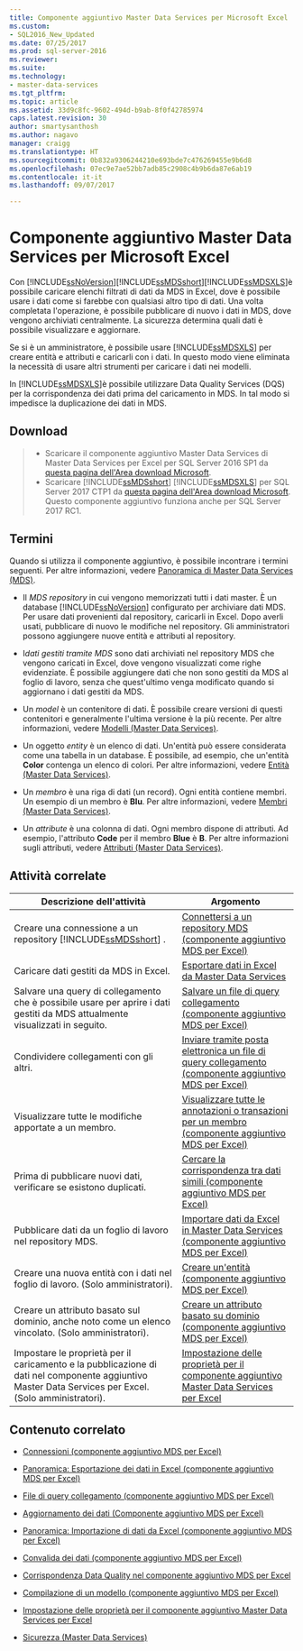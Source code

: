 ```yaml
---
title: Componente aggiuntivo Master Data Services per Microsoft Excel | Microsoft Docs
ms.custom:
- SQL2016_New_Updated
ms.date: 07/25/2017
ms.prod: sql-server-2016
ms.reviewer: 
ms.suite: 
ms.technology:
- master-data-services
ms.tgt_pltfrm: 
ms.topic: article
ms.assetid: 33d9c8fc-9602-494d-b9ab-8f0f42785974
caps.latest.revision: 30
author: smartysanthosh
ms.author: nagavo
manager: craigg
ms.translationtype: HT
ms.sourcegitcommit: 0b832a9306244210e693bde7c476269455e9b6d8
ms.openlocfilehash: 07ec9e7ae52bb7adb85c2908c4b9b6da87e6ab19
ms.contentlocale: it-it
ms.lasthandoff: 09/07/2017

---
```

# <a name="master-data-services-add-in-for-microsoft-excel"></a>Componente aggiuntivo Master Data Services per Microsoft Excel
  Con [!INCLUDE[ssNoVersion](../../includes/ssnoversion-md.md)][!INCLUDE[ssMDSshort](../../includes/ssmdsshort-md.md)][!INCLUDE[ssMDSXLS](../../includes/ssmdsxls-md.md)]è possibile caricare elenchi filtrati di dati da MDS in Excel, dove è possibile usare i dati come si farebbe con qualsiasi altro tipo di dati. Una volta completata l'operazione, è possibile pubblicare di nuovo i dati in MDS, dove vengono archiviati centralmente. La sicurezza determina quali dati è possibile visualizzare e aggiornare.  
  
 Se si è un amministratore, è possibile usare [!INCLUDE[ssMDSXLS](../../includes/ssmdsxls-md.md)] per creare entità e attributi e caricarli con i dati. In questo modo viene eliminata la necessità di usare altri strumenti per caricare i dati nei modelli.  
  
 In [!INCLUDE[ssMDSXLS](../../includes/ssmdsxls-md.md)]è possibile utilizzare Data Quality Services (DQS) per la corrispondenza dei dati prima del caricamento in MDS. In tal modo si impedisce la duplicazione dei dati in MDS.  

## <a name="downloads"></a>Download 
>*  Scaricare il componente aggiuntivo Master Data Services di Master Data Services per Excel per SQL Server 2016 SP1 da [questa pagina dell'Area download Microsoft](https://go.microsoft.com/fwlink/?linkid=836866). 
>* Scaricare [!INCLUDE[ssMDSshort](../../includes/ssmdsshort-md.md)] [!INCLUDE[ssMDSXLS](../../includes/ssmdsxls-md.md)] per SQL Server 2017 CTP1 da [questa pagina dell'Area download Microsoft](https://go.microsoft.com/fwlink/?linkid=836867). Questo componente aggiuntivo funziona anche per SQL Server 2017 RC1.

 
  
## <a name="terms"></a>Termini  
 Quando si utilizza il componente aggiuntivo, è possibile incontrare i termini seguenti. Per altre informazioni, vedere [Panoramica di Master Data Services &#40;MDS&#41;](../../master-data-services/master-data-services-overview-mds.md).  
  
-   Il *MDS repository* in cui vengono memorizzati tutti i dati master. È un database [!INCLUDE[ssNoVersion](../../includes/ssnoversion-md.md)] configurato per archiviare dati MDS. Per usare dati provenienti dal repository, caricarli in Excel. Dopo averli usati, pubblicare di nuovo le modifiche nel repository. Gli amministratori possono aggiungere nuove entità e attributi al repository.  
  
-   I*dati gestiti tramite MDS* sono dati archiviati nel repository MDS che vengono caricati in Excel, dove vengono visualizzati come righe evidenziate. È possibile aggiungere dati che non sono gestiti da MDS al foglio di lavoro, senza che quest'ultimo venga modificato quando si aggiornano i dati gestiti da MDS.  
  
-   Un *model* è un contenitore di dati. È possibile creare versioni di questi contenitori e generalmente l'ultima versione è la più recente. Per altre informazioni, vedere [Modelli &#40;Master Data Services&#41;](../../master-data-services/models-master-data-services.md).  
  
-   Un oggetto *entity* è un elenco di dati. Un'entità può essere considerata come una tabella in un database. È possibile, ad esempio, che un'entità **Color** contenga un elenco di colori. Per altre informazioni, vedere [Entità &#40;Master Data Services&#41;](../../master-data-services/entities-master-data-services.md).  
  
-   Un *membro* è una riga di dati (un record). Ogni entità contiene membri. Un esempio di un membro è **Blu**. Per altre informazioni, vedere [Membri &#40;Master Data Services&#41;](../../master-data-services/members-master-data-services.md).  
  
-   Un *attribute* è una colonna di dati. Ogni membro dispone di attributi. Ad esempio, l'attributo **Code** per il membro **Blue** è **B**. Per altre informazioni sugli attributi, vedere [Attributi &#40;Master Data Services&#41;](../../master-data-services/attributes-master-data-services.md).  
  
## <a name="related-tasks"></a>Attività correlate  
  
|Descrizione dell'attività|Argomento|  
|----------------------|-----------|  
|Creare una connessione a un repository [!INCLUDE[ssMDSshort](../../includes/ssmdsshort-md.md)] .|[Connettersi a un repository MDS &#40;componente aggiuntivo MDS per Excel&#41;](../../master-data-services/microsoft-excel-add-in/connect-to-an-mds-repository-mds-add-in-for-excel.md)|  
|Caricare dati gestiti da MDS in Excel.|[Esportare dati in Excel da Master Data Services](../../master-data-services/microsoft-excel-add-in/export-data-to-excel-from-master-data-services.md)|  
|Salvare una query di collegamento che è possibile usare per aprire i dati gestiti da MDS attualmente visualizzati in seguito.|[Salvare un file di query collegamento &#40;componente aggiuntivo MDS per Excel&#41;](../../master-data-services/microsoft-excel-add-in/save-a-shortcut-query-file-mds-add-in-for-excel.md)|  
|Condividere collegamenti con gli altri.|[Inviare tramite posta elettronica un file di query collegamento &#40;componente aggiuntivo MDS per Excel&#41;](../../master-data-services/microsoft-excel-add-in/email-a-shortcut-query-file-mds-add-in-for-excel.md)|  
|Visualizzare tutte le modifiche apportate a un membro.|[Visualizzare tutte le annotazioni o transazioni per un membro &#40;componente aggiuntivo MDS per Excel&#41;](../../master-data-services/microsoft-excel-add-in/view-all-annotations-or-transactions-for-a-member-mds-add-in-for-excel.md)|  
|Prima di pubblicare nuovi dati, verificare se esistono duplicati.|[Cercare la corrispondenza tra dati simili &#40;componente aggiuntivo MDS per Excel&#41;](../../master-data-services/microsoft-excel-add-in/match-similar-data-mds-add-in-for-excel.md)|  
|Pubblicare dati da un foglio di lavoro nel repository MDS.|[Importare dati da Excel in Master Data Services &#40;componente aggiuntivo MDS per Excel&#41;](../../master-data-services/microsoft-excel-add-in/import-data-from-excel-to-master-data-services-mds-add-in-for-excel.md)|  
|Creare una nuova entità con i dati nel foglio di lavoro. (Solo amministratori).|[Creare un'entità &#40;componente aggiuntivo MDS per Excel&#41;](../../master-data-services/microsoft-excel-add-in/create-an-entity-mds-add-in-for-excel.md)|  
|Creare un attributo basato sul dominio, anche noto come un elenco vincolato. (Solo amministratori).|[Creare un attributo basato su dominio &#40;componente aggiuntivo MDS per Excel&#41;](../../master-data-services/microsoft-excel-add-in/create-a-domain-based-attribute-mds-add-in-for-excel.md)|  
|Impostare le proprietà per il caricamento e la pubblicazione di dati nel componente aggiuntivo Master Data Services per Excel. (Solo amministratori).|[Impostazione delle proprietà per il componente aggiuntivo Master Data Services per Excel](../../master-data-services/microsoft-excel-add-in/setting-properties-for-master-data-services-add-in-for-excel.md)|  
  
## <a name="related-content"></a>Contenuto correlato  
  
-   [Connessioni &#40;componente aggiuntivo MDS per Excel&#41;](../../master-data-services/microsoft-excel-add-in/connections-mds-add-in-for-excel.md)  
  
-   [Panoramica: Esportazione dei dati in Excel &#40;componente aggiuntivo MDS per Excel&#41;](../../master-data-services/microsoft-excel-add-in/overview-exporting-data-to-excel-mds-add-in-for-excel.md)  
  
-   [File di query collegamento &#40;componente aggiuntivo MDS per Excel&#41;](../../master-data-services/microsoft-excel-add-in/shortcut-query-files-mds-add-in-for-excel.md)  
  
-   [Aggiornamento dei dati &#40;Componente aggiuntivo MDS per Excel&#41;](../../master-data-services/microsoft-excel-add-in/refreshing-data-mds-add-in-for-excel.md)  
  
-   [Panoramica: Importazione di dati da Excel &#40;componente aggiuntivo MDS per Excel&#41;](../../master-data-services/microsoft-excel-add-in/overview-importing-data-from-excel-mds-add-in-for-excel.md)  
  
-   [Convalida dei dati &#40;componente aggiuntivo MDS per Excel&#41;](../../master-data-services/microsoft-excel-add-in/validating-data-mds-add-in-for-excel.md)  
  
-   [Corrispondenza Data Quality nel componente aggiuntivo MDS per Excel](../../master-data-services/microsoft-excel-add-in/data-quality-matching-in-the-mds-add-in-for-excel.md)  
  
-   [Compilazione di un modello &#40;componente aggiuntivo MDS per Excel&#41;](../../master-data-services/microsoft-excel-add-in/building-a-model-mds-add-in-for-excel.md)  
  
-   [Impostazione delle proprietà per il componente aggiuntivo Master Data Services per Excel](../../master-data-services/microsoft-excel-add-in/setting-properties-for-master-data-services-add-in-for-excel.md)  
  
-   [Sicurezza &#40;Master Data Services&#41;](../../master-data-services/security-master-data-services.md)  
  
  

